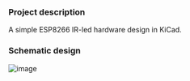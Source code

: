 ### Project description
A simple ESP8266 IR-led hardware design in KiCad. 

### Schematic design
![image](https://github.com/user-attachments/assets/3117b042-efc0-45b6-979b-ffc452ce8e14)
